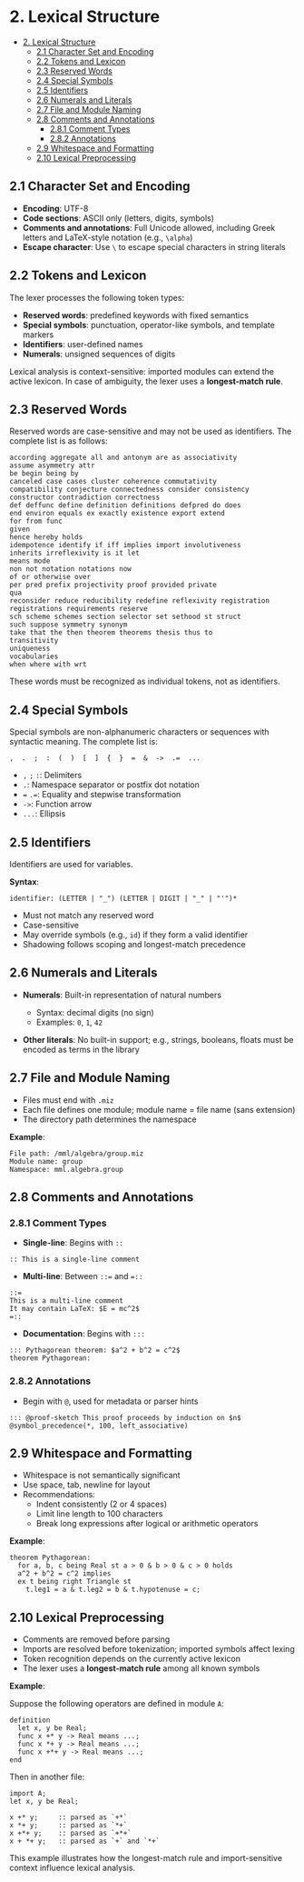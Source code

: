 # 2. Lexical Structure

- [2. Lexical Structure](#2-lexical-structure)
  - [2.1 Character Set and Encoding](#21-character-set-and-encoding)
  - [2.2 Tokens and Lexicon](#22-tokens-and-lexicon)
  - [2.3 Reserved Words](#23-reserved-words)
  - [2.4 Special Symbols](#24-special-symbols)
  - [2.5 Identifiers](#25-identifiers)
  - [2.6 Numerals and Literals](#26-numerals-and-literals)
  - [2.7 File and Module Naming](#27-file-and-module-naming)
  - [2.8 Comments and Annotations](#28-comments-and-annotations)
    - [2.8.1 Comment Types](#281-comment-types)
    - [2.8.2 Annotations](#282-annotations)
  - [2.9 Whitespace and Formatting](#29-whitespace-and-formatting)
  - [2.10 Lexical Preprocessing](#210-lexical-preprocessing)

## 2.1 Character Set and Encoding

* **Encoding**: UTF-8
* **Code sections**: ASCII only (letters, digits, symbols)
* **Comments and annotations**: Full Unicode allowed, including Greek letters and LaTeX-style notation (e.g., `\alpha`)
* **Escape character**: Use `\` to escape special characters in string literals

## 2.2 Tokens and Lexicon

The lexer processes the following token types:

* **Reserved words**: predefined keywords with fixed semantics
* **Special symbols**: punctuation, operator-like symbols, and template markers
* **Identifiers**: user-defined names
* **Numerals**: unsigned sequences of digits

Lexical analysis is context-sensitive: imported modules can extend the active lexicon. In case of ambiguity, the lexer uses a **longest-match rule**.

## 2.3 Reserved Words

Reserved words are case-sensitive and may not be used as identifiers. The complete list is as follows:

```mizar
according aggregate all and antonym are as associativity
assume asymmetry attr
be begin being by
canceled case cases cluster coherence commutativity
compatibility conjecture connectedness consider consistency
constructor contradiction correctness
def deffunc define definition definitions defpred do does
end environ equals ex exactly existence export extend
for from func
given
hence hereby holds
idempotence identify if iff implies import involutiveness
inherits irreflexivity is it let
means mode
non not notation notations now
of or otherwise over
per pred prefix projectivity proof provided private
qua
reconsider reduce reducibility redefine reflexivity registration
registrations requirements reserve
sch scheme schemes section selector set sethood st struct
such suppose symmetry synonym
take that the then theorem theorems thesis thus to
transitivity
uniqueness
vocabularies
when where with wrt
```

These words must be recognized as individual tokens, not as identifiers.

## 2.4 Special Symbols

Special symbols are non-alphanumeric characters or sequences with syntactic meaning. The complete list is:

```mizar
,  .  ;  :  (  )  [  ]  {  }  =  &  ->  .=  ...
```

* `,` `;` `:`: Delimiters
* `.`: Namespace separator or postfix dot notation
* `=` `.=`: Equality and stepwise transformation
* `->`: Function arrow
* `...`: Ellipsis

## 2.5 Identifiers

Identifiers are used for variables.

**Syntax**:

```lark
identifier: (LETTER | "_") (LETTER | DIGIT | "_" | "'")*
```

* Must not match any reserved word
* Case-sensitive
* May override symbols (e.g., `id`) if they form a valid identifier
* Shadowing follows scoping and longest-match precedence

## 2.6 Numerals and Literals

* **Numerals**: Built-in representation of natural numbers

  * Syntax: decimal digits (no sign)
  * Examples: `0`, `1`, `42`
* **Other literals**: No built-in support; e.g., strings, booleans, floats must be encoded as terms in the library

## 2.7 File and Module Naming

* Files must end with `.miz`
* Each file defines one module; module name = file name (sans extension)
* The directory path determines the namespace

**Example**:

```
File path: /mml/algebra/group.miz
Module name: group
Namespace: mml.algebra.group
```

## 2.8 Comments and Annotations

### 2.8.1 Comment Types

* **Single-line**: Begins with `::`

```mizar
:: This is a single-line comment
```

* **Multi-line**: Between `::=` and `=::`

```mizar
::=
This is a multi-line comment
It may contain LaTeX: $E = mc^2$
=::
```

* **Documentation**: Begins with `:::`

```mizar
::: Pythagorean theorem: $a^2 + b^2 = c^2$
theorem Pythagorean:
```

### 2.8.2 Annotations

* Begin with `@`, used for metadata or parser hints

```mizar
::: @proof-sketch This proof proceeds by induction on $n$
@symbol_precedence(*, 100, left_associative)
```

## 2.9 Whitespace and Formatting

* Whitespace is not semantically significant
* Use space, tab, newline for layout
* Recommendations:
  * Indent consistently (2 or 4 spaces)
  * Limit line length to 100 characters
  * Break long expressions after logical or arithmetic operators

**Example**:

```mizar
theorem Pythagorean:
  for a, b, c being Real st a > 0 & b > 0 & c > 0 holds
  a^2 + b^2 = c^2 implies
  ex t being right Triangle st
    t.leg1 = a & t.leg2 = b & t.hypotenuse = c;
```

## 2.10 Lexical Preprocessing

* Comments are removed before parsing
* Imports are resolved before tokenization; imported symbols affect lexing
* Token recognition depends on the currently active lexicon
* The lexer uses a **longest-match rule** among all known symbols

**Example**:

Suppose the following operators are defined in module `A`:

```mizar
definition
  let x, y be Real;
  func x +* y -> Real means ...;
  func x *+ y -> Real means ...;
  func x +*+ y -> Real means ...;
end
```

Then in another file:

```mizar
import A;
let x, y be Real;

x +* y;     :: parsed as `+*`
x *+ y;     :: parsed as `*+`
x +*+ y;    :: parsed as `+*+`
x + *+ y;   :: parsed as `+` and `*+`
```

This example illustrates how the longest-match rule and import-sensitive context influence lexical analysis.
